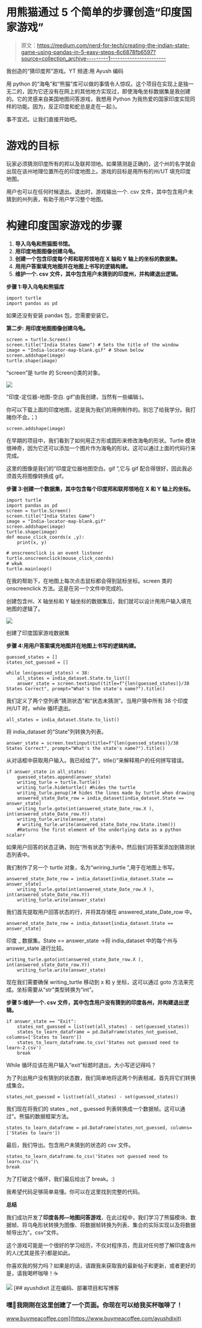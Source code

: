 # 用熊猫通过 5 个简单的步骤创造“印度国家游戏”

> 原文：<https://medium.com/nerd-for-tech/creating-the-indian-state-game-using-pandas-in-5-easy-steps-6c6878fb6597?source=collection_archive---------1----------------------->

我创造的“猜印度邦”游戏。YT 频道:用 Ayush 编码

用 python 的“海龟”和“熊猫”库可以做的事情令人惊叹。这个项目在实现上是独一无二的，因为它还没有在网上的其他地方实现过，即使海龟坐标数据集是我创建的。它的灵感来自美国地图问答游戏，我想用 Python 为我热爱的国家印度实现同样的功能。因为，反正印度和蛇总是走在一起:)。

事不宜迟。让我们直接开始吧。

# 游戏的目标

玩家必须猜测印度所有的邦以及联邦领地。如果猜测是正确的，这个州的名字就会出现在该州地理位置所在的印度地图上。游戏的目标是用所有的州/UT 填充印度地图。

用户也可以在任何时候退出。退出时，游戏输出一个. csv 文件，其中包含用户未猜到的州列表，有助于用户学习整个地图。

# 构建印度国家游戏的步骤

1.  **导入乌龟和熊猫图书馆。**
2.  **用印度地图图像创建乌龟。**
3.  **创建一个包含印度每个邦和联邦领地在 X 轴和 Y 轴上的坐标的数据集。**
4.  **用用户答案填充地图并在地图上书写的逻辑构建。**
5.  **维护一个. csv 文件，其中包含用户未猜到的印度州，并构建退出逻辑。**

**步骤 1:导入乌龟和熊猫库**

```
import turtle
import pandas as pd
```

如果还没有安装 pandas 包，您需要安装它。

**第二步:** **用印度地图图像创建乌龟。**

```
screen = turtle.Screen()
screen.title("India States Game") # Sets the title of the window
image = "India-locator-map-blank.gif" # Shown below 
screen.addshape(image)
turtle.shape(image)
```

“screen”是 turtle 的 Screen()类的对象。

![](img/6a0362b2738dc8d40ee0928227d27086.png)

“印度-定位器-地图-空白. gif”由我创建，当然有一些编辑:)。

你可以下载上面的印度地图，这是我为我们的用例制作的。别忘了给我学分。我打赌你不会。；)

```
screen.addshape(image)
```

在早期的项目中，我们看到了如何用正方形或圆形来修改海龟的形状。Turtle 模块很神奇，因为它还可以添加一个图片作为海龟的形状。这可以通过上面的代码行来完成。

这里的图像是我们的“印度定位器地图空白。gif ”,它与 gif 配合得很好，因此我必须首先将图像转换成 gif。

**步骤 3:创建一个数据集，其中包含每个印度邦和联邦领地在 X 和 Y 轴上的坐标。**

```
import turtle
import pandas as pd
screen = turtle.Screen()
screen.title("India States Game")
image = "India-locator-map-blank.gif"
screen.addshape(image)
turtle.shape(image)
def mouse_click_coords(x ,y):
    print(x, y)

# onscreenclick is an event listener
turtle.onscreenclick(mouse_click_coords)
# wkwk
turtle.mainloop()
```

在我的帮助下，在地图上每次点击鼠标都会得到鼠标坐标。screen 类的 onscreenclick 方法。这是在另一个文件中完成的。

创建包含州、X 轴坐标和 Y 轴坐标的数据集后，我们就可以设计用用户输入填充地图的逻辑了。

![](img/e525648e54a0158f17fae3d4fd7cbd91.png)

创建了印度国家游戏数据集

**步骤 4:用用户答案填充地图并在地图上书写的逻辑构建。**

```
guessed_states = []
states_not_guessed = []

while len(guessed_states) < 38:
    all_states = india_dataset.State.to_list()
    answer_state = screen.textinput(title=f"{len(guessed_states)}/38 States Correct", prompt="What's the state's name?").title()
```

我们定义了两个空列表“猜测状态”和“状态未猜测”。当用户猜中所有 38 个印度州/UT 时，while 循环退出。

```
all_states = india_dataset.State.to_list()
```

将 india_dataset 的“State”列转换为列表。

```
answer_state = screen.textinput(title=f"{len(guessed_states)}/38 States Correct", prompt="What's the state's name?").title()
```

从对话框中获取用户输入。我已经给了”。title()”来解释用户的任何拼写错误。

```
if answer_state in all_states:
    guessed_states.append(answer_state)
    writing_turle = turtle.Turtle()
    writing_turle.hideturtle() #hides the turtle
    writing_turle.penup()# hides the lines made by turtle when drawing
    answered_state_Date_row = india_dataset[india_dataset.State == answer_state]
    writing_turle.goto(int(answered_state_Date_row.X ), int(answered_state_Date_row.Y))
    writing_turle.write(answer_state)
    # writing_turle.write(answered_state_Date_row.State.item())
    #Returns the first element of the underlying data as a python scalarr
```

如果用户回答的状态正确，则在“所有状态”列表中。然后我们将答案添加到猜测状态列表中。

我们制作了另一个 turtle 对象，名为“wriring_turtle ”,用于在地图上书写。

```
answered_state_Date_row = india_dataset[india_dataset.State == answer_state]
    writing_turle.goto(int(answered_state_Date_row.X ), int(answered_state_Date_row.Y))
    writing_turle.write(answer_state)
```

我们首先提取用户回答状态的行，并将其存储在 answered_state_Date_row 中。

```
answered_state_Date_row = india_dataset[india_dataset.State == answer_state]
```

印度 _ 数据集。State == answer_state →将 india_dataset 中的每个州与 answer_state 进行比较。

```
writing_turle.goto(int(answered_state_Date_row.X ), int(answered_state_Date_row.Y))
    writing_turle.write(answer_state)
```

现在我们需要确保 writing_turtle 移动到 x 和 y 坐标，这可以通过 goto 方法来完成。坐标需要从“str”类型转换为“int”。

**步骤 5:维护一个. csv 文件，其中包含用户没有猜到的印度各州，并构建退出逻辑。**

```
if answer_state == "Exit":
    states_not_guessed = list(set(all_states) - set(guessed_states))
    states_to_learn_dataframe = pd.DataFrame(states_not_guessed, columns=['States to learn'])
    states_to_learn_dataframe.to_csv('States not guessed need to learn-2.csv')
    break
```

While 循环应该在用户输入“exit”标题时退出，大小写还记得吗？

为了列出用户没有猜到的状态数，我们简单地将这两个列表相减，首先将它们转换成集合。

```
states_not_guessed = list(set(all_states) - set(guessed_states))
```

我们现在将我们的 states _ not _ guessed 列表转换成一个数据帧。这可以通过”。熊猫的数据框架方法。

```
states_to_learn_dataframe = pd.DataFrame(states_not_guessed, columns=['States to learn'])
```

最后，我们导出。包含用户未猜到的状态的 csv 文件。

```
states_to_learn_dataframe.to_csv('States not guessed need to learn.csv')\
break
```

为了打破这个循环，我们最后给出了 break。:)

我希望代码足够简单易懂。你可以在这里找到完整的代码。

**总结**

我们成功开发了**印度各邦—地图问答游戏**，在此过程中，我们学习了熊猫模块、数据帧、将乌龟形状转换为图像、将数据帧转换为列表、集合的实际实现以及将数据帧导出为”。csv”文件。

这个游戏可能是一个很好的学习经历，不仅对程序员，而且对任何想了解印度各州的人(尤其是孩子)都是如此。

你喜欢我的努力吗？如果是的话，请跟我来获取我的最新帖子和更新，或者更好的是，请我喝杯咖啡！☕

[![](img/bbac4ca121af085ef23795e52293cf05.png)](https://www.buymeacoffee.com/ayushdixit)[](https://www.buymeacoffee.com/ayushdixit) [## ayushdixit 正在编码、部署项目和写博客

### 嘿👋我刚刚在这里创建了一个页面。你现在可以给我买杯咖啡了！

www.buymeacoffee.com](https://www.buymeacoffee.com/ayushdixit)